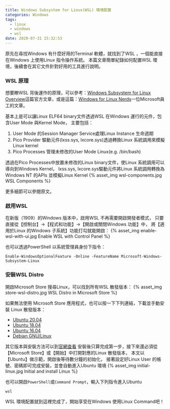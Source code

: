 ```yaml
---
title: Windows Subsystem for Linux(WSL) 環境配置
categories: Windows
tags:
  - linux
  - windows
  - wsl
date: 2020-07-31 15:32:53
---
```


原先在尋找Windows 有什麼好用的Terminal 軟體，就找到了WSL ，一個能直接在Windows 上使用Linux 指令操作系統。
本篇文章簡單紀錄如何配置WSL 環境，後續會在其它文件針對好用的工具進行說明。

### WSL 原理
想要瞭WSL 背後運作的原理，可以參考：[Windows Subsystem for Linux Overview](https://docs.microsoft.com/zh-tw/archive/blogs/wsl/windows-subsystem-for-linux-overview)這篇官方文章，或是這篇：[Windows for Linux Nerds](https://blog.jessfraz.com/post/windows-for-linux-nerds/)一位Microsoft員工的文章。

<!-- more -->

基本上是可以讓Linux ELF64 binary文件透過WSL 在Windows 運行的元件，包含User Mode 與Kernel Mode，
主要包括：
1. User Mode 的Session Manager Service處理Linux Instance 生命週期
2. Pico Provider 驅動元件(lxss.sys, lxcore.sys)透過轉換Linux 系統調用來模擬Linux kernel
3. Pico Processes 管理未修改的User Mode Linux(e.g. /bin/bash)

透過在Pico Processes中放置未修改的Linux binary文件，使Linux 系統調用可以導向到Windows Kernel，
lxss.sys, lxcore.sys驅動元件將Linux 系統調用轉換為Windows NT 的APIs 並模擬Linux Kernel
{% asset_img wsl-components.jpg WSL Components %}

更多細節可以參閱原文。

### 啟用WSL
在新版（1909）的Windows 版本中，啟用WSL 不再需要開啟開發者模式，
只要直接從【控制台】→【程式和功能】→【開啟或關閉Windows 功能】中，
將【適用於Linux 的Windows 子系統】功能打勾就能開啟：
{% asset_img enable-wsl-with-ui.jpg Enable WSL with Control Panel %}

也可以透過PowerShell 以系統管理員身份下指令：
```
Enable-WindowsOptionalFeature -Online -FeatureName Microsoft-Windows-Subsystem-Linux
```

### 安裝WSL Distro
開啟Microsoft Store 搜尋Linux，可以找到所有WSL 散發版本：
{% asset_img store-wsl-distro.jpg WSL Distro in Microsoft Store %}

如果無法使用 Microsoft Store 應用程式，也可以按一下下列連結，下載並手動安裝 Linux 散發版本：
+ [Ubuntu 20.04](https://aka.ms/wslubuntu2004)
+ [Ubuntu 18.04](https://aka.ms/wsl-ubuntu-1804)
+ [Ubuntu 16.04](https://aka.ms/wsl-ubuntu-1604)
+ [Debian GNU/Linux](https://aka.ms/wsl-debian-gnulinux)

其它版本與安裝方法可以到[官網查看](https://docs.microsoft.com/zh-tw/windows/wsl/install-manual)
安裝後只算完成第一步，接下來還必須從【Microsoft Store】或【開始】中打開對應的Linux 散發版本，
本文以【Ubuntu】做示範，開啟後等待數分鐘的初始化，
接著設定好Linux User 的帳號、密碼即可完成安裝，並會自動進入Ubuntu 環境
{% asset_img initial-linux.jpg Initial and install Linux %}

也可以開啟`PowerShell`或`Command Prompt`，輸入下列指令進入Ubuntu
```
wsl
```

WSL 環境配置就到這裡完成了，開始享受在Windows 使用Linux Command吧！